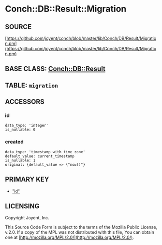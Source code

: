 # Conch::DB::Result::Migration

## SOURCE

[https://github.com/joyent/conch/blob/master/lib/Conch/DB/Result/Migration.pm](https://github.com/joyent/conch/blob/master/lib/Conch/DB/Result/Migration.pm)

## BASE CLASS: [Conch::DB::Result](../modules/Conch%3A%3ADB%3A%3AResult)

## TABLE: `migration`

## ACCESSORS

### id

```
data_type: 'integer'
is_nullable: 0
```

### created

```
data_type: 'timestamp with time zone'
default_value: current_timestamp
is_nullable: 1
original: {default_value => \"now()"}
```

## PRIMARY KEY

- ["id"](#id)

## LICENSING

Copyright Joyent, Inc.

This Source Code Form is subject to the terms of the Mozilla Public License,
v.2.0. If a copy of the MPL was not distributed with this file, You can obtain
one at [http://mozilla.org/MPL/2.0/](http://mozilla.org/MPL/2.0/).
